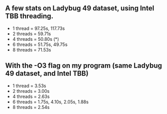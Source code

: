 ## A few stats on Ladybug 49 dataset, using Intel TBB threading.
 * 1 thread =  97.25s, 117.73s
 * 2 threads = 59.71s
 * 4 threads = 50.80s (*)
 * 6 threads = 51.75s, 49.75s
 * 8 threads = 71.53s
 
## With the -O3 flag on my program (same Ladybug 49 dataset, and Intel TBB)
 * 1 thread  = 3.53s
 * 2 threads = 3.00s
 * 4 threads = 2.63s
 * 6 threads = 1.75s, 4.10s, 2.05s, 1.88s
 * 8 threads = 2.54s
